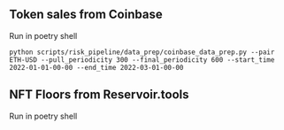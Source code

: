 ## **Token sales from Coinbase**

Run in poetry shell
```
python scripts/risk_pipeline/data_prep/coinbase_data_prep.py --pair ETH-USD --pull_periodicity 300 --final_periodicity 600 --start_time 2022-01-01-00-00 --end_time 2022-03-01-00-00
```

## **NFT Floors from Reservoir.tools**
Run in poetry shell